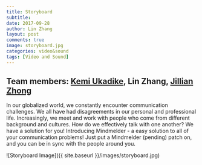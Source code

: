 ```yaml
---
title: Storyboard
subtitle:
date: 2017-09-28
author: Lin Zhang
layout: post
comments: true
image: storyboard.jpg
categories: video&sound
tags: [Video and Sound]
---
```


## Team members: [Kemi Ukadike](http://adekemi.itp.afrikatoday.com/video_sound), Lin Zhang, [Jillian Zhong](http://blog.jzhong.today/)

In our globalized world, we constantly encounter communication challenges. We all have had disagreements in our personal and professional life. Increasingly, we meet and work with people who come from different background and cultures. How do we effectively talk with one another? We have a solution for you! Introducing Mindmelder - a easy solution to all of your communication problems! Just put a Mindmelder (pending) patch on, and you can be in sync with the people around you.

![Storyboard Image]({{ site.baseurl }}/images/storyboard.jpg)
